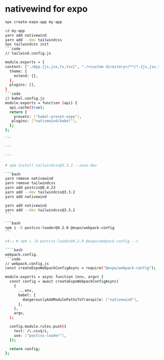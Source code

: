 # nativewind for expo

`````bash
npx create-expo-app my-app

cd my-app
yarn add nativewind
yarn add --dev tailwindcss
npx tailwindcss init
```code
// tailwind.config.js

module.exports = {
content: ["./App.{js,jsx,ts,tsx}", "./<custom directory>/**/*.{js,jsx,ts,tsx}"],
  theme: {
    extend: {},
  },
  plugins: [],
}
```code
// babel.config.js
module.exports = function (api) {
  api.cache(true);
  return {
    presets: ["babel-preset-expo"],
   plugins: ["nativewind/babel"],
  };
};

```

```

```

# npm install tailwindcss@3.3.2 --save-dev

```bash
yarn remove nativewind
yarn remove tailwindcss
yarn add postcss@8.4.23
yarn add --dev tailwindcss@3.3.2
yarn add nativewind

yarn add nativewind
yarn add --dev tailwindcss@3.3.2
```

```bash
npm i -D postcss-loader@4.2.0 @expo/webpack-config
```

<!-- # npm i -D postcss-loader@4.2.0 @expo/webpack-config -->

````bash
webpack.config.
```code
// webpack.config.js
const createExpoWebpackConfigAsync = require("@expo/webpack-config");

module.exports = async function (env, argv) {
  const config = await createExpoWebpackConfigAsync(
    {
      ...env,
      babel: {
        dangerouslyAddModulePathsToTranspile: ["nativewind"],
      },
    },
    argv,
  );

  config.module.rules.push({
    test: /\.css$/i,
    use: ["postcss-loader"],
  });

  return config;
};
`````

```

```
